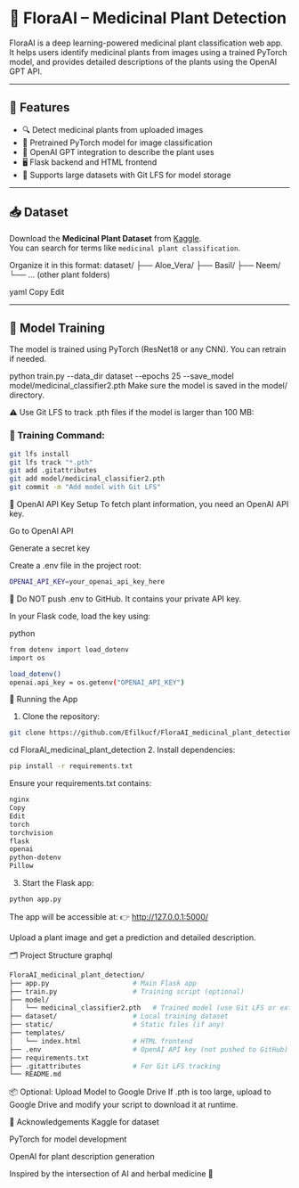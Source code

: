 # 🌿 FloraAI – Medicinal Plant Detection

FloraAI is a deep learning-powered medicinal plant classification web app. It helps users identify medicinal plants from images using a trained PyTorch model, and provides detailed descriptions of the plants using the OpenAI GPT API.

---

## 🧠 Features

- 🔍 Detect medicinal plants from uploaded images
- 🤖 Pretrained PyTorch model for image classification
- 🧠 OpenAI GPT integration to describe the plant uses
- 🖥️ Flask backend and HTML frontend
- 📁 Supports large datasets with Git LFS for model storage

---

## 📥 Dataset

Download the **Medicinal Plant Dataset** from [Kaggle](https://www.kaggle.com/).  
You can search for terms like `medicinal plant classification`.

Organize it in this format:
dataset/
├── Aloe_Vera/
├── Basil/
├── Neem/
└── ... (other plant folders)

yaml
Copy
Edit

---

## 🧪 Model Training

The model is trained using PyTorch (ResNet18 or any CNN). You can retrain if needed.


python train.py --data_dir dataset --epochs 25 --save_model model/medicinal_classifier2.pth
Make sure the model is saved in the model/ directory.

⚠️ Use Git LFS to track .pth files if the model is larger than 100 MB:
### 🔁 Training Command:
```bash
git lfs install
git lfs track "*.pth"
git add .gitattributes
git add model/medicinal_classifier2.pth
git commit -m "Add model with Git LFS"
```

🔑 OpenAI API Key Setup
To fetch plant information, you need an OpenAI API key.

Go to OpenAI API

Generate a secret key

Create a .env file in the project root:

```bash
OPENAI_API_KEY=your_openai_api_key_here
```

🛑 Do NOT push .env to GitHub. It contains your private API key.

In your Flask code, load the key using:

python
```bash
from dotenv import load_dotenv
import os

load_dotenv()
openai.api_key = os.getenv("OPENAI_API_KEY")
```

🚀 Running the App
1. Clone the repository:
```bash
git clone https://github.com/Efilkucf/FloraAI_medicinal_plant_detection.git
```
cd FloraAI_medicinal_plant_detection
2. Install dependencies:
```bash
pip install -r requirements.txt
```
Ensure your requirements.txt contains:
```bash
nginx
Copy
Edit
torch
torchvision
flask
openai
python-dotenv
Pillow
```
3. Start the Flask app:
```bash
python app.py
```
The app will be accessible at:
👉 http://127.0.0.1:5000/

Upload a plant image and get a prediction and detailed description.

🗂️ Project Structure
graphql
```bash
FloraAI_medicinal_plant_detection/
├── app.py                     # Main Flask app
├── train.py                   # Training script (optional)
├── model/
│   └── medicinal_classifier2.pth   # Trained model (use Git LFS or external link)
├── dataset/                   # Local training dataset
├── static/                    # Static files (if any)
├── templates/
│   └── index.html             # HTML frontend
├── .env                       # OpenAI API key (not pushed to GitHub)
├── requirements.txt
├── .gitattributes             # For Git LFS tracking
└── README.md
```
📦 Optional: Upload Model to Google Drive
If .pth is too large, upload to Google Drive and modify your script to download it at runtime.

🙌 Acknowledgements
Kaggle for dataset

PyTorch for model development

OpenAI for plant description generation

Inspired by the intersection of AI and herbal medicine 🌿
